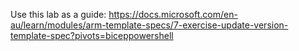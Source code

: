 Use this lab as a guide: https://docs.microsoft.com/en-au/learn/modules/arm-template-specs/7-exercise-update-version-template-spec?pivots=biceppowershell

